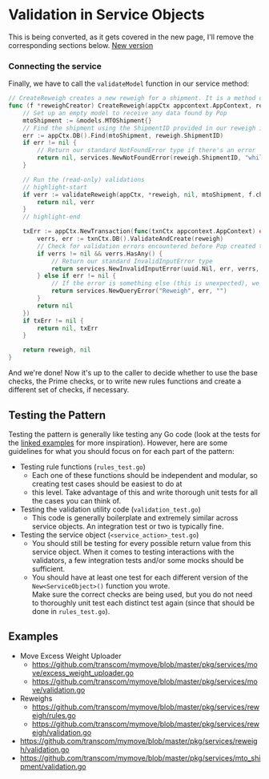 # Validation in Service Objects

This is being converted, as it gets covered in the new page, I'll remove the corresponding sections below. 
[New version](/docs/backend/guides/service-objects/validation)

### Connecting the service

Finally, we have to call the `validateModel` function in our service method: 

```go title="./pkg/services/reweigh/reweigh_creator.go"
// CreateReweigh creates a new reweigh for a shipment. It is a method on the reweighCreator struct.
func (f *reweighCreator) CreateReweigh(appCtx appcontext.AppContext, reweigh *models.Reweigh) (*models.Reweigh, error) {
    // Set up an empty model to receive any data found by Pop
    mtoShipment := &models.MTOShipment{}
    // Find the shipment using the ShipmentID provided in our reweigh input
    err := appCtx.DB().Find(mtoShipment, reweigh.ShipmentID)
    if err != nil {
        // Return our standard NotFoundError type if there's an error
        return nil, services.NewNotFoundError(reweigh.ShipmentID, "while looking for MTOShipment")
    }

    // Run the (read-only) validations
    // highlight-start
	if verr := validateReweigh(appCtx, *reweigh, nil, mtoShipment, f.checks...); verr != nil {
		return nil, verr
	}
    // highlight-end

    txErr := appCtx.NewTransaction(func(txnCtx appcontext.AppContext) error {
        verrs, err := txnCtx.DB().ValidateAndCreate(reweigh)
        // Check for validation errors encountered before Pop created the reweigh
        if verrs != nil && verrs.HasAny() {
            // Return our standard InvalidInputError type
            return services.NewInvalidInputError(uuid.Nil, err, verrs, "Invalid input found while creating the reweigh.")
        } else if err != nil {
            // If the error is something else (this is unexpected), we create a QueryError
            return services.NewQueryError("Reweigh", err, "")
        }
        return nil
    })
    if txErr != nil {
        return nil, txErr
    }

    return reweigh, nil
}
```

And we're done! Now it's up to the caller to decide whether to use the base checks, the Prime checks, or to write new 
rules functions and create a different set of checks, if necessary. 

## Testing the Pattern

Testing the pattern is generally like testing any Go code (look at the tests for the [linked examples](#examples) for
more inspiration). However, here are some guidelines for what you should focus on for each part of the pattern:

* Testing rule functions (`rules_test.go`)
  * Each one of these functions should be independent and modular, so creating test cases should be easiest to do at 
  * this level. Take advantage of this and write thorough unit tests for all the cases you can think of.
* Testing the validation utility code (`validation_test.go`)
  * This code is generally boilerplate and extremely similar across service objects. An integration test or two is 
    typically fine.
* Testing the service object (`<service_action>_test.go`)
  * You should still be testing for every possible return value from this service object. When it comes to testing 
    interactions with the validators, a few integration tests and/or some mocks should be sufficient.
  * You should have at least one test for each different version of the `New<ServiceObject>()` function you wrote.  
    Make sure the correct checks are being used, but you do not need to thoroughly unit test each distinct test 
    again (since that should be done in `rules_test.go`).

## Examples

* Move Excess Weight Uploader
  * https://github.com/transcom/mymove/blob/master/pkg/services/move/excess_weight_uploader.go
  * https://github.com/transcom/mymove/blob/master/pkg/services/move/validation.go
* Reweighs
  * https://github.com/transcom/mymove/blob/master/pkg/services/reweigh/rules.go
  * https://github.com/transcom/mymove/blob/master/pkg/services/reweigh/validation.go
* https://github.com/transcom/mymove/blob/master/pkg/services/reweigh/validation.go
* https://github.com/transcom/mymove/blob/master/pkg/services/mto_shipment/validation.go
